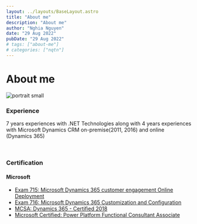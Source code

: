```yaml
---
layout: ../layouts/BaseLayout.astro
title: "About me"
description: "About me"
author: "Nghia Nguyen"
date: "29 Aug 2022"
pubDate: "29 Aug 2022"
# tags: ["about-me"]
# categories: ["nqtn"]
---
```

# About me
![portrait small](/image/portrait_small.jpg)
### Experience

7 years experiences with .NET Technologies along with 4 years experiences with Microsoft Dynamics CRM on-premise(2011, 2016) and online (Dynamics 365)

<br/>

### Certification
#### Microsoft
+ [Exam 715: Microsoft Dynamics 365 customer engagement Online Deployment](https://www.credly.com/earner/earned/badge/bc057fbd-4df4-4393-ba91-6fc759a57291)
+ [Exam 716: Microsoft Dynamics 365 Customization and Configuration](https://www.credly.com/earner/earned/badge/b7ffd52e-b1ed-4b15-af0a-9b857c429bc1)
+ [MCSA: Dynamics 365 - Certified 2018](https://www.credly.com/earner/earned/badge/1daf3503-9d08-49b6-859a-911f1c061968)
+ [Microsoft Certified: Power Platform Functional Consultant Associate](https://www.credly.com/earner/earned/badge/e9319703-8a9b-4828-96c2-db341dd004b9)
